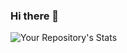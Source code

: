 ### Hi there 👋

![Your Repository's Stats](https://github-readme-stats.vercel.app/api?username=romchesko-pazzi&show_icons=true)
